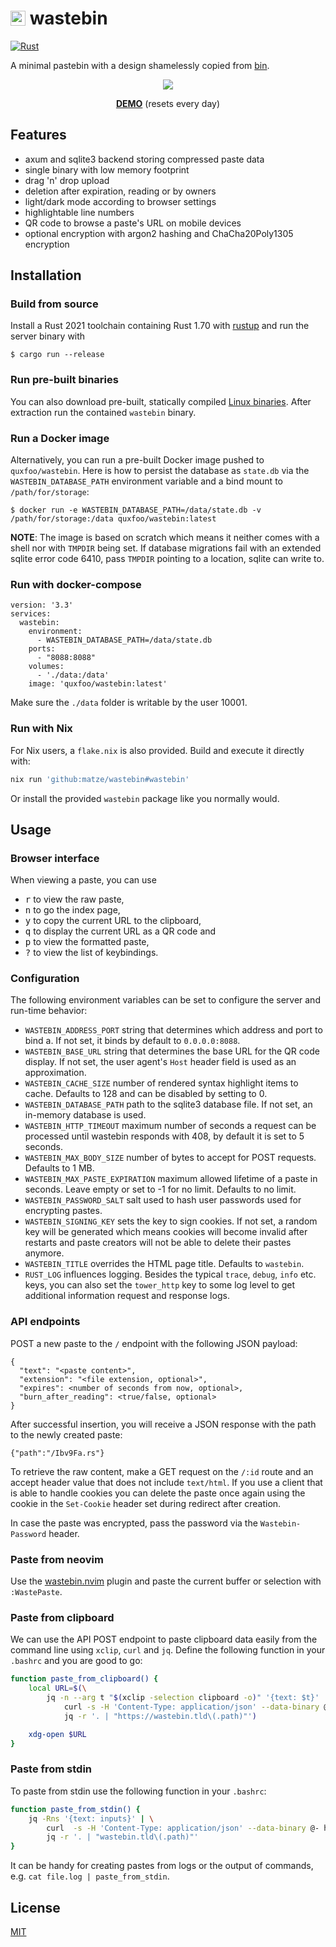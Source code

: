 # <img width="24px" height="24px" style="position: relative; top: 2px;" src="assets/favicon.png"/> wastebin

[![Rust](https://github.com/matze/wastebin/actions/workflows/rust.yml/badge.svg)](https://github.com/matze/wastebin/actions/workflows/rust.yml)

A minimal pastebin with a design shamelessly copied from
[bin](https://github.com/WantGuns/bin).

<p align="center"><img src="https://raw.githubusercontent.com/matze/wastebin/master/assets/screenshot.webp"></p>

<p align="center"><strong><a href="https://bin.bloerg.net">DEMO</a></strong> (resets every day)</p>


## Features

* axum and sqlite3 backend storing compressed paste data
* single binary with low memory footprint
* drag 'n' drop upload
* deletion after expiration, reading or by owners
* light/dark mode according to browser settings
* highlightable line numbers
* QR code to browse a paste's URL on mobile devices
* optional encryption with argon2 hashing and ChaCha20Poly1305 encryption


## Installation

### Build from source

Install a Rust 2021 toolchain containing Rust 1.70 with
[rustup](https://rustup.rs) and run the server binary with

    $ cargo run --release


### Run pre-built binaries

You can also download pre-built, statically compiled [Linux
binaries](https://github.com/matze/wastebin/releases). After extraction run the
contained `wastebin` binary.


### Run a Docker image

Alternatively, you can run a pre-built Docker image pushed to `quxfoo/wastebin`.
Here is how to persist the database as `state.db` via the
`WASTEBIN_DATABASE_PATH` environment variable and a bind mount to
`/path/for/storage`:

    $ docker run -e WASTEBIN_DATABASE_PATH=/data/state.db -v /path/for/storage:/data quxfoo/wastebin:latest

**NOTE**: The image is based on scratch which means it neither comes with a
shell nor with `TMPDIR` being set. If database migrations fail with an extended
sqlite error code 6410, pass `TMPDIR` pointing to a location, sqlite can write
to.

### Run with docker-compose
```
version: '3.3'
services:
  wastebin:
    environment:
      - WASTEBIN_DATABASE_PATH=/data/state.db
    ports:
      - "8088:8088"
    volumes:
      - './data:/data'
    image: 'quxfoo/wastebin:latest'
```
Make sure the `./data` folder is writable by the user 10001.

### Run with Nix

For Nix users, a `flake.nix` is also provided. Build and execute it directly
with:

```sh
nix run 'github:matze/wastebin#wastebin'
```

Or install the provided `wastebin` package like you normally would.

## Usage

### Browser interface

When viewing a paste, you can use

* <kbd>r</kbd> to view the raw paste,
* <kbd>n</kbd> to go the index page,
* <kbd>y</kbd> to copy the current URL to the clipboard,
* <kbd>q</kbd> to display the current URL as a QR code and
* <kbd>p</kbd> to view the formatted paste,
* <kbd>?</kbd> to view the list of keybindings.


### Configuration

The following environment variables can be set to configure the server and
run-time behavior:

* `WASTEBIN_ADDRESS_PORT` string that determines which address and port to bind
  a. If not set, it binds by default to `0.0.0.0:8088`.
* `WASTEBIN_BASE_URL` string that determines the base URL for the QR code
  display. If not set, the user agent's `Host` header field is used as an
  approximation.
* `WASTEBIN_CACHE_SIZE` number of rendered syntax highlight items to cache.
  Defaults to 128 and can be disabled by setting to 0.
* `WASTEBIN_DATABASE_PATH` path to the sqlite3 database file. If not set, an
  in-memory database is used.
* `WASTEBIN_HTTP_TIMEOUT` maximum number of seconds a request can be processed
  until wastebin responds with 408, by default it is set to 5 seconds.
* `WASTEBIN_MAX_BODY_SIZE` number of bytes to accept for POST requests. Defaults
  to 1 MB.
* `WASTEBIN_MAX_PASTE_EXPIRATION` maximum allowed lifetime of a paste in seconds. Leave empty or set to -1 for no limit. Defaults to no limit.
* `WASTEBIN_PASSWORD_SALT` salt used to hash user passwords used for encrypting
  pastes.
* `WASTEBIN_SIGNING_KEY` sets the key to sign cookies. If not set, a random key
  will be generated which means cookies will become invalid after restarts and
  paste creators will not be able to delete their pastes anymore.
* `WASTEBIN_TITLE` overrides the HTML page title. Defaults to `wastebin`.
* `RUST_LOG` influences logging. Besides the typical `trace`, `debug`, `info`
  etc. keys, you can also set the `tower_http` key to some log level to get
  additional information request and response logs.


### API endpoints

POST a new paste to the `/` endpoint with the following JSON payload:

```
{
  "text": "<paste content>",
  "extension": "<file extension, optional>",
  "expires": <number of seconds from now, optional>,
  "burn_after_reading": <true/false, optional>
}
```

After successful insertion, you will receive a JSON response with the path to
the newly created paste:

```
{"path":"/Ibv9Fa.rs"}
```

To retrieve the raw content, make a GET request on the `/:id` route and an
accept header value that does not include `text/html`. If you use a client that
is able to handle cookies you can delete the paste once again using the cookie
in the `Set-Cookie` header set during redirect after creation.

In case the paste was encrypted, pass the password via the `Wastebin-Password`
header.


### Paste from neovim

Use the [wastebin.nvim](https://github.com/matze/wastebin.nvim) plugin and paste
the current buffer or selection with `:WastePaste`.


### Paste from clipboard

We can use the API POST endpoint to paste clipboard data easily from the command
line using `xclip`, `curl` and `jq`. Define the following function in your
`.bashrc` and you are good to go:

```bash
function paste_from_clipboard() {
    local URL=$(\
        jq -n --arg t "$(xclip -selection clipboard -o)" '{text: $t}' | \
            curl -s -H 'Content-Type: application/json' --data-binary @- https://wastebin.tld | \
            jq -r '. | "https://wastebin.tld\(.path)"')

    xdg-open $URL
}
```

### Paste from stdin

To paste from stdin use the following function in your `.bashrc`:

```bash
function paste_from_stdin() {
    jq -Rns '{text: inputs}' | \
        curl  -s -H 'Content-Type: application/json' --data-binary @- https://wastebin.tld | \
        jq -r '. | "wastebin.tld\(.path)"'
}
```

It can be handy for creating pastes from logs or the output of commands, e.g.
`cat file.log | paste_from_stdin`.


## License

[MIT](./LICENSE)
